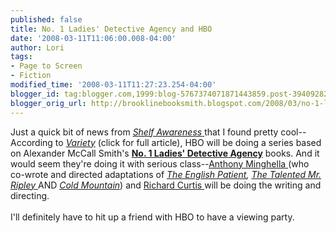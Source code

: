 ```yaml
---
published: false
title: No. 1 Ladies' Detective Agency and HBO
date: '2008-03-11T11:06:00.008-04:00'
author: Lori
tags:
- Page to Screen
- Fiction
modified_time: '2008-03-11T11:27:23.254-04:00'
blogger_id: tag:blogger.com,1999:blog-5767374071871443859.post-3940928248195454423
blogger_orig_url: http://brooklinebooksmith.blogspot.com/2008/03/no-1-ladies-detective-agency-and-hbo.html
---
```


Just a quick bit of news from <a href="http://news.shelf-awareness.com/nview.jsp?appid=411&amp;j=423739"><em>Shelf Awareness</em> </a>that I found pretty cool--According to <a href="http://www.variety.com/article/VR1117982157.html?categoryid=14&amp;cs=1"><em>Variety</em></a> (click for full article), HBO will be doing a series based on Alexander McCall Smith's <strong><a href="http://brookline.booksense.com/NASApp/store/Product?s=showproduct&amp;isbn=9781400034772">No. 1 Ladies' Detective Agency</a></strong> books. And it would seem they're doing it with serious class--<a href="http://imdb.com/name/nm0005237/">Anthony Minghella </a>(who co-wrote and directed adaptations of <em><a href="http://brookline.booksense.com/NASApp/store/Product?s=showproduct&amp;isbn=9780679745204">The English Patient</a>, <a href="http://brookline.booksense.com/NASApp/store/Product?s=showproduct&amp;isbn=9780393332148">The Talented Mr. Ripley</a></em><a href="http://brookline.booksense.com/NASApp/store/Product?s=showproduct&amp;isbn=9780393332148"> </a>AND <em><a href="http://brookline.booksense.com/NASApp/store/Product?s=showproduct&amp;isbn=9780802142849">Cold Mountain</a></em>) and <a href="http://imdb.com/name/nm0193485/">Richard Curtis </a>will be doing the writing and directing.<br /><br />I'll definitely have to hit up a friend with HBO to have a viewing party.